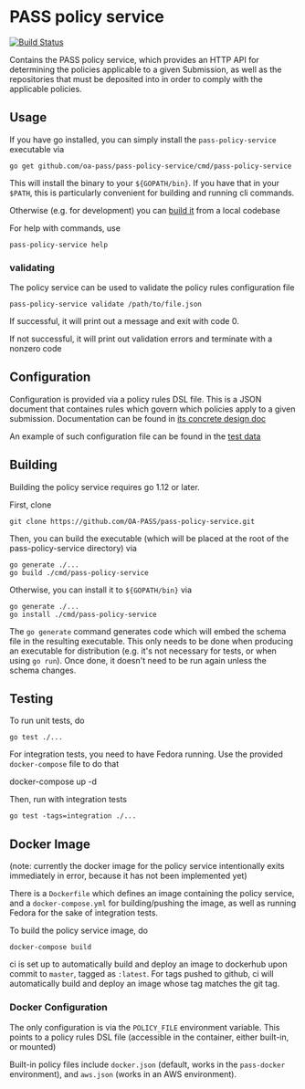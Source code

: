 # PASS policy service

[![Build Status](https://travis-ci.com/OA-PASS/pass-policy-service.svg?branch=master)](https://travis-ci.com/OA-PASS/pass-policy-service)

Contains the PASS policy service, which provides an HTTP API for determining the policies applicable to a given Submission, as well as the repositories that must be deposited into in order to comply with the applicable policies.

## Usage

If you have go installed, you can simply install the `pass-policy-service` executable via

    go get github.com/oa-pass/pass-policy-service/cmd/pass-policy-service

 This will install the binary to your `${GOPATH/bin}`.  If you have that in your `$PATH`, this is particularly convenient for building and running cli commands.

Otherwise (e.g. for development) you can [build it](#building) from a local codebase

For help with commands, use

    pass-policy-service help

### validating

The policy service can be used to validate the policy rules configuration file

    pass-policy-service validate /path/to/file.json

If successful, it will print out a message and exit with code 0.  

If not successful, it will print out validation errors and terminate with a nonzero code

## Configuration

Configuration is provided via a policy rules DSL file.  This is a JSON document that containes rules which govern which policies apply to a given
submission.  Documentation can be found in [its concrete design doc](https://docs.google.com/document/d/1cPNN9TFUCLX-4yVoRuhmM0Vcrh3WYWNs-rwAszuJWXk/edit#heading=h.sae8awmp6ter)

An example of such configuration file can be found in the [test data](rule/testdata/good.json)

## Building

Building the policy service requires go 1.12 or later.

First, clone

    git clone https://github.com/OA-PASS/pass-policy-service.git

Then, you can build the executable (which will be placed at the root of the pass-policy-service directory) via

    go generate ./...
    go build ./cmd/pass-policy-service

Otherwise, you can install it to `${GOPATH/bin}` via

    go generate ./...
    go install ./cmd/pass-policy-service

The `go generate` command generates code which will embed the schema file in the resulting executable.  This only needs to be done
when producing an executable for distribution (e.g. it's not necessary for tests, or when using `go run`).  Once done, it doesn't need
to be run again unless the schema changes.

## Testing

To run unit tests, do

    go test ./...

For integration tests, you need to have Fedora running.  Use the provided `docker-compose` file to do that

   docker-compose up -d

Then, run with integration tests

    go test -tags=integration ./...

## Docker Image

(note: currently the docker image for the policy service intentionally exits immediately in error, because it has not been implemented yet)

There is a `Dockerfile` which defines an image containing the policy service, and a `docker-compose.yml` for building/pushing the image, as well
as running Fedora for the sake of integration tests.

To build the policy service image, do

    docker-compose build

ci is set up to automatically build and deploy an image to dockerhub upon commit to `master`, tagged as `:latest`.  For tags pushed to github, ci will automatically build and
deploy an image whose tag matches the git tag.

### Docker Configuration

The only configuration is via the `POLICY_FILE` environment variable.  This points to a policy rules DSL file (accessible in the container, either built-in, or mounted)

Built-in policy files include `docker.json` (default, works in the `pass-docker` environment), and `aws.json` (works in an AWS environment).


